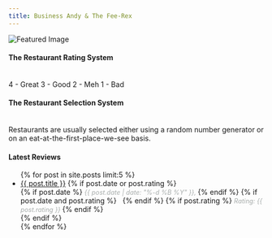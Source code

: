 ```yaml
---
title: Business Andy & The Fee-Rex
---
```

<img id="featured-image" src="" alt="Featured Image" />
<h4>The Restaurant Rating System</h4>
<br>
4 - Great  
3 - Good  
2 - Meh  
1 - Bad  
<h4>The Restaurant Selection System</h4>
<br> 
Restaurants are usually selected either using a random number generator or on an eat-at-the-first-place-we-see basis.
<h4>Latest Reviews</h4>
<ul>
    {% for post in site.posts limit:5 %}
        <li>
            <a href="{{ post.url }}">{{ post.title }}</a>
            {% if post.date or post.rating %}
                <div class="meta-info">
                    {% if post.date %}
                        <span class="date" style="font-style: italic; color: #a8adac; font-size: 0.9em;">
                            {{ post.date | date: "%-d %B %Y" }},
                        </span>
                    {% endif %}
                    {% if post.date and post.rating %}
                        &nbsp;
                    {% endif %}
                    {% if post.rating %}
                        <span class="rating" style="font-style: italic; color: #a8adac; font-size: 0.9em;">
                            Rating: {{ post.rating }}
                        </span>
                    {% endif %}
                </div>
            {% endif %}
        </li>
    {% endfor %}
</ul>

<script type="text/javascript">
  // Array of image URLs relative to the assets folder
  const images = [
    "{{ '/assets/images/page_art_01.png' | relative_url }}", 
    "{{ '/assets/images/page_art_02.png' | relative_url }}",
    "{{ '/assets/images/page_art_03.png' | relative_url }}"
  ];

  // Function to randomly select an image and set it as the source of the image element
  function setRandomImage() {
    const randomIndex = Math.floor(Math.random() * images.length);
    const featuredImage = document.getElementById('featured-image');
    featuredImage.src = images[randomIndex];
  }

  // Set a random image when the page loads
  window.onload = setRandomImage;
</script>
